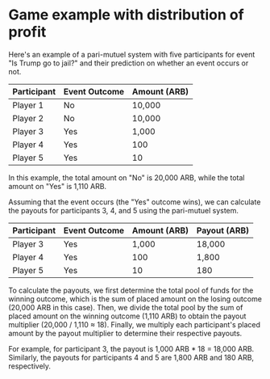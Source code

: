 # Game example with distribution of profit

Here's an example of a pari-mutuel system with five participants for event "Is Trump go to jail?" and their prediction on whether an event occurs or not.

| Participant | Event Outcome | Amount (ARB) |
| ----------- | ------------- | ------------ |
| Player 1    | No            | 10,000       |
| Player 2    | No            | 10,000       |
| Player 3    | Yes           | 1,000        |
| Player 4    | Yes           | 100          |
| Player 5    | Yes           | 10           |

In this example, the total amount on "No" is 20,000 ARB, while the total amount on "Yes" is 1,110 ARB.

Assuming that the event occurs (the "Yes" outcome wins), we can calculate the payouts for participants 3, 4, and 5 using the pari-mutuel system.

| Participant | Event Outcome | Amount (ARB) | Payout (ARB) |
| ----------- | ------------- | ------------ | ------------ |
| Player 3    | Yes           | 1,000        | 18,000       |
| Player 4    | Yes           | 100          | 1,800        |
| Player 5    | Yes           | 10           | 180          |

To calculate the payouts, we first determine the total pool of funds for the winning outcome, which is the sum of placed amount on the losing outcome (20,000 ARB in this case). Then, we divide the total pool by the sum of placed amount on the winning outcome (1,110 ARB) to obtain the payout multiplier (20,000 / 1,110 ≈ 18). Finally, we multiply each participant's placed amount by the payout multiplier to determine their respective payouts.

For example, for participant 3, the payout is 1,000 ARB \* 18 = 18,000 ARB. Similarly, the payouts for participants 4 and 5 are 1,800 ARB and 180 ARB, respectively.
